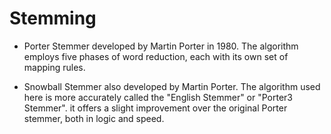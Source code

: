 # Stemming

- Porter Stemmer
developed by Martin Porter in 1980. The algorithm employs five phases of word reduction, each with its own set of mapping rules.

- Snowball Stemmer
also developed by Martin Porter. The algorithm used here is more accurately called the "English Stemmer" or "Porter3 Stemmer". it offers a slight improvement over the original Porter stemmer, both in logic and speed.

